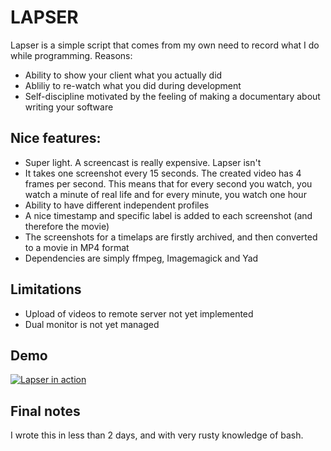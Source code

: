 # LAPSER

Lapser is a simple script that comes from my own need to record what I do while programming.
Reasons:

* Ability to show your client what you actually did
* Abliliy to re-watch what you did during development
* Self-discipline motivated by the feeling of making a documentary about writing your software

## Nice features:

* Super light. A screencast is really expensive. Lapser isn't
* It takes one screenshot every 15 seconds. The created video has 4 frames per second. This means that for every second you watch, you watch a minute of real life and for every minute, you watch one hour
* Ability to have different independent profiles
* A nice timestamp and specific label is added to each screenshot (and therefore the movie)
* The screenshots for a timelaps are firstly archived, and then converted to a movie in MP4 format
* Dependencies are simply ffmpeg, Imagemagick and Yad

## Limitations

* Upload of videos to remote server not yet implemented
* Dual monitor is not yet managed

## Demo

[![Lapser in action](http://img.youtube.com/vi/Yj-2S86I6f/0.jpg)](http://www.youtube.com/watch?v=Yj-2S86I6f "Lapser in action")

## Final notes

I wrote this in less than 2 days, and with very rusty knowledge of bash.
